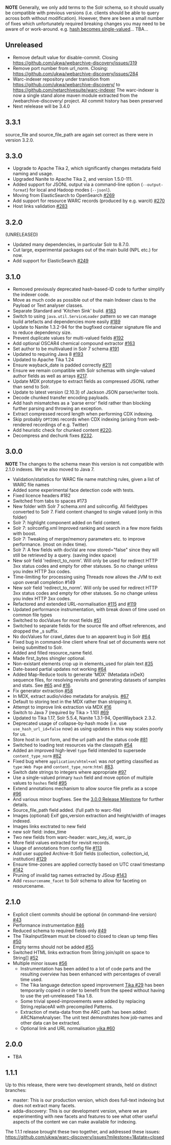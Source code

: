 
**NOTE** Generally, we only add terms to the Solr schema, so it should usually be compatible with previous versions (i.e. clients should be able to query across both without modification). However, there are been a small number of fixes which unfortunately required breaking changes you may need to be aware of or work-around. e.g. [hash becomes single-valued](https://github.com/ukwa/webarchive-discovery/issues/95)... TBA...




Unreleased
----------
* Remove default value for disable-commit. Closing https://github.com/ukwa/webarchive-discovery/issues/319
* Remove port number from url_norm. Closing: https://github.com/ukwa/webarchive-discovery/issues/284
* Warc-indexer repository under transition from https://github.com/ukwa/webarchive-discovery/ to https://github.com/netarchivesuite/warc-indexer
The warc-indexer is now a single stand alone maven module extracted from the /webarchive-discovery/  project. All commit history has been preserved
* Next relelease will be 3.4.0  

3.3.1
-----

source_file and source_file_path are again set correct as there were in version 3.2.0. 

3.3.0
-----

* Upgrade to Apache Tika 2, which significantly changes metadata field naming and usage.
* Upgraded Nanite to Apache Tika 2, and version 1.5.0-111.
* Added support for JSONL output via a command-line option (`--output-format`) for local and Hadoop modes (`--jsonl`).
* Moving from ElasticSearch to OpenSearch [#269](https://github.com/ukwa/webarchive-discovery/pull/269)
* Add support for resource WARC records (produced by e.g. warcit) [#270](https://github.com/ukwa/webarchive-discovery/pull/270)
* Host links validation [#283](https://github.com/ukwa/webarchive-discovery/pull/283)


3.2.0
-----

(UNRELEASED)

* Updated many dependencies, in particular Solr to 8.7.0.
* Cut large, experimental packages out of the main build (NPL etc.) for now.
* Add support for ElasticSearch [#249](https://github.com/ukwa/webarchive-discovery/pull/249)


3.1.0
-----

* Removed previously deprecated hash-based-ID code to further simplify the indexer code.
* Move as much code as possible out of the main Indexer class to the Payload or Text analyser classes.
* Separate Standard and 'Kitchen Sink' build. [#183](https://github.com/ukwa/webarchive-discovery/issues/183)
* Switch to using `java.util.ServiceLoader` pattern so we can manage build artefacts and dependencies more easily [#189](https://github.com/ukwa/webarchive-discovery/pull/189)
* Update to Nanite 1.3.2-94 for the bugfixed container signature file and to reduce dependency size.
* Prevent duplicate values for multi-valued fields [#192](https://github.com/ukwa/webarchive-discovery/issues/192)
* Add optional OSCAR4 chemical compound extractor [#163](https://github.com/ukwa/webarchive-discovery/issues/163)
* Set author to be multivalued in Solr 7 schema [#191](https://github.com/ukwa/webarchive-discovery/pull/191)
* Updated to requiring Java 8 [#193](https://github.com/ukwa/webarchive-discovery/issues/193)
* Updated to Apache Tika 1.24
* Ensure wayback_date is padded correctly [#211](https://github.com/ukwa/webarchive-discovery/pull/211)
* Ensure we remain compatible with Solr schemas with single-valued author fields as well as arrays [#217](https://github.com/ukwa/webarchive-discovery/pull/217).
* Update MDX prototype to extract fields as compressed JSONL rather than send to Solr.
* Update to latest version (2.10.3) of Jackson JSON parser/writer tools.
* Decode chunked transfer encoding payloads.
* Add hash mismatches as a 'parse error' field rather than blocking further parsing and throwing an exception.
* Extract compressed record length when performing CDX indexing.
* Skip probably `OPTIONS` records when CDX indexing (arising from web-rendered recordings of e.g. Twitter)
* Add heuristic check for chunked content [#220](https://github.com/ukwa/webarchive-discovery/pull/220).
* Decompress and dechunk fixes [#232](https://github.com/ukwa/webarchive-discovery/pull/222).

3.0.0
-----

**NOTE** The changes to the schema mean this version is not compatible with 2.1.0 indexes. We've also moved to Java 7.

* Validation/statistics for WARC file name matching rules, given a list of WARC file names 
* Added some experimental face detection code with tests.
* Fixed licence headers #182
* Switched from tabs to spaces #173
* New folder with  Solr 7 schema.xml and solrconfig. All fieldtypes converted to Solr 7. Field content changed to single valued (only in this folder)
* Solr 7: highlight component added on field content.
* Solr 7: solrconfig.xml Improved ranking and search in a few more fields with boost.
* Solr 7: Tweaking of merge/memory parameters etc. to improve performance. (most on index time).
* Solr 7: A few fields with docVal are now stored="false" since they will still be retrieved by a query. (saving index space)
* New solr field 'redirect_to_norm'. Will only be used for redirect HTTP 3xx status codes and empty for other statuses. So no change unless you index HTTP 3xx codes. 
* Time-limiting for processing using Threads now allows the JVM to exit upon overall completion #149
* New solr field 'redirect_to_norm'. Will only be used for redirect HTTP 3xx status codes and empty for other statuses. So no change unless you index HTTP 3xx codes.
* Refactored and extended URL-normalisation [#115](https://github.com/ukwa/webarchive-discovery/issues/115) and [#119](https://github.com/ukwa/webarchive-discovery/issues/119)
* Updated performance instrumentation, with break down of time used on common file types
* Switched to docValues for most fields [#51](https://github.com/ukwa/webarchive-discovery/issues/51)
* Switched to separate fields for the source file and offset references, and dropped the _s suffix.
* No docValues for crawl_dates due to an apparent bug in Solr [#64](https://github.com/ukwa/webarchive-discovery/issues/64)
* Fixed bug in command-line client where final set of documents were not being submitted to Solr.
* Added and filled resource_name field.
* Made first_bytes shingler optional.
* Non-existant elements crop up in elements_used for plain text [#35](https://github.com/ukwa/webarchive-discovery/issues/35)
* Date-based partial updates not working [#64](https://github.com/ukwa/webarchive-discovery/issues/64)
* Added Map-Reduce tools to generate 'MDX' (Metadata inDeX) sequence files, for resolving revisits and generating datasets of samples and stats. See [#65](https://github.com/ukwa/webarchive-discovery/issues/65) and [#16](https://github.com/ukwa/webarchive-discovery/issues/16).
* Fix generator extraction [#58](https://github.com/ukwa/webarchive-discovery/issues/58)
* In MDX, extract audio/video metadata for analysis. [#67](https://github.com/ukwa/webarchive-discovery/issues/67)
* Default to storing text in the MDX rather than stripping it.
* Attempt to improve link extraction via MDX  [#16](https://github.com/ukwa/webarchive-discovery/issues/16)
* Switch to Java 7 (required by Tika > 1.10) [#69](https://github.com/ukwa/webarchive-discovery/issues/69)
* Updated to Tika 1.17, Solr 5.5.4, Nanite 1.3.1-94, OpenWayback 2.3.2.
* Deprecated usage of collapse-by-hash mode (i.e. use `use_hash_url_id=false` now) as using updates in this way scales poorly for us.
* Store host in surt form, and the url path and the status code [#81](https://github.com/ukwa/webarchive-discovery/issues/81)
* Switched to loading test resources via the classpath [#54](https://github.com/ukwa/webarchive-discovery/issues/54)
* Added an improved high-level `type` field intended to supersede `content_type_norm` [#82](https://github.com/ukwa/webarchive-discovery/issues/82)
* Fixed bug where `application/xhtml+xml` was _not_ getting classified as `type:Web Page` and `content_type_norm:html` [#83](https://github.com/ukwa/webarchive-discovery/issues/83).
* Switch date strings to integers where appropriate [#97](https://github.com/ukwa/webarchive-discovery/issues/97)
* Use a single-valued primary `hash` field and move option of multiple values to `hashes` field [#95](https://github.com/ukwa/webarchive-discovery/issues/95)
* Extend annotations mechanism to allow source file prefix as a scope [#96](https://github.com/ukwa/webarchive-discovery/pull/96)
* And various minor bugfixes. See the [3.0.0 Release Milestone](https://github.com/ukwa/webarchive-discovery/milestone/6) for further details.
* Source_file_path field added. (full path to warc-file)
* Images (optional) Exif gps,version extraction and height/width  of images indexed.
* Images links exctrated to new field
* new solr field: index_time
* Two new fields from warc-header: warc_key_id, warc_ip
* More field values extracted for revisit records.
* Usage of annotations from config file [#113](https://github.com/ukwa/webarchive-discovery/issues/113)
* Add user supplied Archive-It Solr fields (collection, collection_id, institution) [#129](https://github.com/ukwa/webarchive-discovery/pull/129)
* Ensure time-zones are applied correctly based on UTC crawl timestamp [#142](https://github.com/ukwa/webarchive-discovery/issues/142)
* Pruning of invalid tag names extracted by JSoup [#143](https://github.com/ukwa/webarchive-discovery/issues/143)
* Add `resourcename_facet` to Solr schema to allow for faceting on resourcename.

2.1.0
-----

* Explicit client commits should be optional (in command-line version) [#43](https://github.com/ukwa/webarchive-discovery/pull/43)
* Performance instrumentation [#46](https://github.com/ukwa/webarchive-discovery/pull/46)
* Reduced schema to required fields only [#49](https://github.com/ukwa/webarchive-discovery/pull/49)
* The TikaInputStream must be closed to closed to clean up temp files [#50](https://github.com/ukwa/webarchive-discovery/pull/50)
* Empty terms should not be added [#55](https://github.com/ukwa/webarchive-discovery/pull/55)
* Switched HTML links extraction from String join/split on space to String[] [#52](https://github.com/ukwa/webarchive-discovery/pull/52)
* Multiple minor issues [#56](https://github.com/ukwa/webarchive-discovery/pull/56)
  * Instrumentation has been added to a lot of code parts and the resulting overview has been enhanced with percentages of overall time used.
  * The Tika language detection speed improvement [Tika #29](https://github.com/apache/tika/pull/29) has been temporarily copied in order to benefit from the speed without having to use the yet-unreleased Tika 1.8.
  * Some trivial speed-improvements were added by replacing String.replaceAll with precompiled Patterns.
  * Extraction of meta-data from the ARC path has been added: ARCNameAnalyser. The unit test demonstrates how job-names and other data can be extracted.
  * Optional link and URL normalisation [yika #60](https://github.com/ukwa/webarchive-discovery/pull/60)

2.0.0
-----

* TBA

1.1.1
-----
Up to this release, there were two development strands, held on distinct branches:

* master: This is our production version, which does full-text indexing but does not extract many facets.
* adda-discovery: This is our development version, where we are experimenting with new facets and features to see what other useful aspects of the content we can make available for indexing.

The 1.1.1 release brought these two together, and addressed these issues: https://github.com/ukwa/warc-discovery/issues?milestone=1&state=closed


